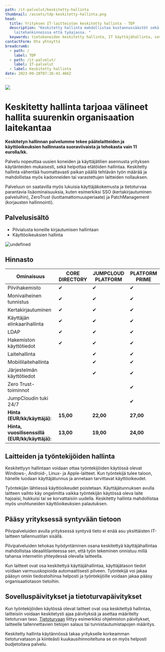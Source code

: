 ```yaml
---
path: /it-palvelut/keskitetty-hallinta
thumbnail: /assets/tdp-keskitetty-hallinta.png
head:
  title: Yrityksen IT-laitteiston keskitetty hallinta - TDP
  description: "Keskitetty hallinta mahdollistaa kustannussäästöt sekä
    laitehankinnoissa että työajassa. "
  keywords: tietokoneiden keskitetty hallinta, IT käyttäjähallinta, sovelluspäivitykset
contactForm: Ota yhteyttä
breadcrumb:
  - path: /
    label: TDP
  - path: /it-palvelut/
    label: IT-palvelut
  - label: Keskitetty hallinta
date: 2023-09-28T07:26:43.466Z
---
```

![](/assets/tdp-keskitetty-hallinta.png)

# Keskitetty hallinta tarjoaa välineet hallita suurenkin organisaation laitekantaa

**Keskitetyn hallinnan palvelumme tekee päätelaitteiden ja käyttöoikeuksien hallinnasta suoraviivaista ja tehokasta vain 11 eurolla/kk.**

Palvelu nopeuttaa uusien koneiden ja käyttäjätilien asennusta yrityksen käytänteiden mukaisesti, sekä helpottaa etätöiden hallintaa. Keskitetty hallinta vähentää huomattavasti paikan päällä tehtävän työn määrää ja mahdollistaa myös kadonneiden tai varastettujen laitteiden nollauksen.

Palveluun on saatavilla myös lukuisia käyttäjäkokemusta ja tietoturvaa parantavia lisäominaisuuksia, kuten esimerkiksi SSO (kertakirjautuminen palveluihin), ZeroTrust (luottamattomuusperiaate) ja PatchManagement (korjausten hallinnointi).

## Palvelusisältö

* Pilvialusta koneille kirjautumisen hallintaan
* Käyttöoikeuksien hallinta


<HeroBlock bgColor="brand" imageAlign="right">

<div className="HeroBlockImage">

![undefined](/assets/tdp-hinnasto.jpg)

</div>

<div className="HeroBlockContent">

## H﻿innasto

| Ominaisuus                                     | CORE DIRECTORY | JUMPCLOUD PLATFORM | PLATFORM PRIME |
| ---------------------------------------------- | -------------- | ------------------ | -------------- |
| Pilvihakemisto                                 | ✔              | ✔                  | ✔              |
| Monivaiheinen tunnistus                        | ✔              | ✔                  | ✔              |
| Kertakirjautuminen                             | ✔              | ✔                  | ✔              |
| Käyttäjän elinkaarihallinta                    | ✔              | ✔                  | ✔              |
| LDAP                                           | ✔              | ✔                  | ✔              |
| Hakemiston käyttötiedot                        | ✔              | ✔                  | ✔              |
| Laitehallinta                                  |                | ✔                  | ✔              |
| Mobiililaitehallinta                           |                | ✔                  | ✔              |
| Järjestelmän käyttötiedot                      |                | ✔                  | ✔              |
| Zero Trust-toiminnot                           |                |                    | ✔              |
| JumpCloudin tuki 24/7                          |                |                    | ✔              |
| **Hinta (EUR/kk/käyttäjä):**                   | **15,00**      | **22,00**          | **27,00**      |
| **Hinta, vuosilisenssillä (EUR/kk/käyttäjä):** | **13,00**      | **19,00**          | **24,00**      |

</div>

</HeroBlock>


## Laitteiden ja työntekijöiden hallinta

Keskitettyyn hallintaan voidaan ottaa työntekijöiden käytössä olevat Windows-, Android-, Linux- ja Apple-laitteet. Kun työntekijä tulee taloon, hänelle luodaan käyttäjätunnus ja annetaan tarvittavat käyttöoikeudet. 

Työntekijän lähtiessä käyttöoikeudet poistetaan. Käyttäjätunnuksen avulla laitteen vaihto käy ongelmitta vaikka työntekijän käytössä oleva laite hajoaisi, hukkuisi tai se korvattaisiin uudella. Keskitetty hallinta mahdollistaa myös unohtuneiden käyttöoikeuksien palautuksen.

## Pääsy yrityksessä syntyvään tietoon

Pilvipalveluiden avulla yrityksessä syntyvä tieto ei enää asu yksittäisten IT-laitteen tallennustilan sisällä.

Pilvipalveluiden tehokas hyödyntäminen osana keskitettyä käyttäjähallintaa mahdollistaa ideaalitilanteessa sen, että työn tekeminen onnistuu millä tahansa internetiin yhteydessä olevalla laitteella.

Kun laitteet ovat osa keskitettyä käyttäjähallintaa, käyttäjätason tiedot voidaan varmuuskopioida automaattisesti pilveen. Työntekijä voi jakaa pääsyn omiin tiedostoihinsa helposti ja työntekijöille voidaan jakaa pääsy organisaatiotason tietoihin.

## Sovelluspäivitykset ja tietoturvapäivitykset

Kun työntekijöiden käytössä olevat laitteet ovat osa keskitettyä hallintaa, laitteisiin voidaan keskitetysti ajaa päivityksiä ja asettaa määritelty tietoturvan taso. <a href="/it-palvelut/tietoturva">Tietoturvaan</a> liittyy esimerkiksi ohjelmiston päivitykset, laitteelle tallennettavien tietojen salaus tai tunnistautumistapojen määritys.

K﻿eskitetty hallinta käytännössä takaa yritykselle korkeamman tietoturvatason ja kiinteästi kuukausihinnoiteltuna se on myös helposti budjetoitava palvelu.